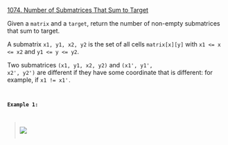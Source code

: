 [1074. Number of Submatrices That Sum to Target](https://leetcode.com/problems/number-of-submatrices-that-sum-to-target)

Given a <code>matrix</code> and a <code>target</code>, return the number of non-empty submatrices that sum to target.

A submatrix <code>x1, y1, x2, y2</code> is the set of all cells <code>matrix[x][y]</code> with <code>x1 <= x <= x2</code> and <code>y1 <= y <= y2</code>.

Two submatrices <code>(x1, y1, x2, y2)</code> and <code>(x1', y1', x2', y2')</code> are different if they have some coordinate that is different: for example, if <code>x1 != x1'<code>.

### **Example 1:**
> <img src = "https://assets.leetcode.com/uploads/2020/09/02/mate1.jpg" />
